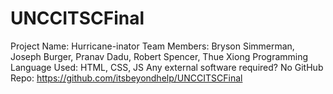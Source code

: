 # UNCCITSCFinal
Project Name: Hurricane-inator
Team Members: Bryson Simmerman, Joseph Burger, Pranav Dadu, Robert Spencer, Thue Xiong
Programming Language Used: HTML, CSS, JS
Any external software required? No
GitHub Repo: https://github.com/itsbeyondhelp/UNCCITSCFinal
